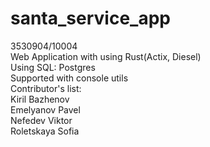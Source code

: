 # santa_service_app</br>
3530904/10004</br>
Web Application with using Rust(Actix, Diesel)</br>
Using SQL: Postgres</br>
Supported with console utils</br>
Contributor's list:</br>
Kiril Bazhenov</br>
Emelyanov Pavel</br>
Nefedev Viktor</br>
Roletskaya Sofia</br>
